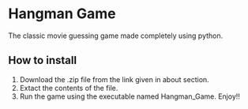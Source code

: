# Hangman Game

The classic movie guessing game made completely using python.

## How to install
1. Download the .zip file from the link given in about section.
2. Extact the contents of the file.
3. Run the game using the executable named Hangman_Game. Enjoy!!
